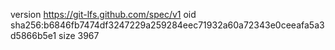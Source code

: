 version https://git-lfs.github.com/spec/v1
oid sha256:b6846fb7474df3247229a259284eec71932a60a72343e0ceeafa5a3d5866b5e1
size 3967

